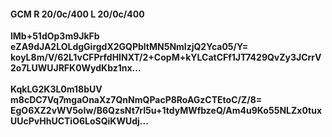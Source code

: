 #### GCM R 20/0c/400 L 20/0c/400
**lMb+51dOp3m9JkFb**<br/>**eZA9dJA2LOLdgGirgdX2GQPbltMN5NmlzjQ2Yca05/Y=**<br/>**koyL8m/V/62L1vCFPrfdHINXT/2+CopM+kYLCatCFf1JT7429QvZy3JCrrV2o7LUWUJRFK0WydKbz1nx...**<br/><br/>
**KqkLG2K3L0m18bUV**<br/>**m8cDC7Vq7mgaOnaXz7QnNmQPacP8RoAGzCTEtoC/Z/8=**<br/>**EgO6XZ2vWV5oIw/B6QzsNt7rI5u+1tdyMWfbzeQ/Am4u9Ko55NLZx0tuxUUcPvHhUCTiO6LoSQiKWUdj...**
